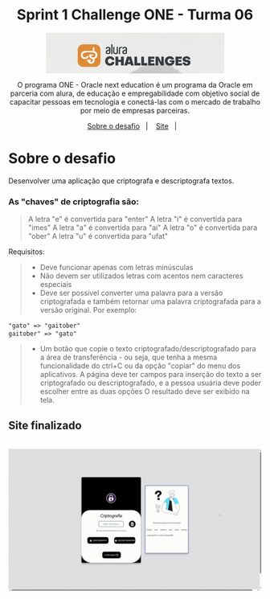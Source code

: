 <div align="center">
<h1 align="center"> Sprint 1 Challenge ONE - Turma 06</h1>
<img align="center" src="assets/img/image.png">
<p>O programa ONE - Oracle next education é um programa da Oracle em parceria com alura, de educação e empregabilidade com objetivo social de capacitar pessoas em tecnologia e conectá-las com o mercado de trabalho por meio de empresas parceiras.</p>
</div>
<div align="center">
  <a href="#sobre-o-desafio">Sobre o desafio</a>&nbsp;&nbsp;&nbsp;|&nbsp;&nbsp;&nbsp;
  <a href="#Site">Site</a>&nbsp;&nbsp;&nbsp;|&nbsp;&nbsp;&nbsp;
</div>

<h1 id="sobre-o-desafio"> Sobre o desafio</h1>

Desenvolver uma aplicação que criptografa e descriptografa textos.

### As "chaves" de criptografia são:

>A letra "e" é convertida para "enter"
>A letra "i" é convertida para "imes"
>A letra "a" é convertida para "ai"
>A letra "o" é convertida para "ober"
>A letra "u" é convertida para "ufat"

Requisitos:
>- Deve funcionar apenas com letras minúsculas
>- Não devem ser utilizados letras com acentos nem caracteres especiais
>- Deve ser possível converter uma palavra para a versão criptografada e também retornar uma palavra criptografada para a versão original.
>Por exemplo:
```
"gato" => "gaitober"
gaitober" => "gato"
```
>- Um botão que copie o texto criptografado/descriptografado para a área de transferência - ou seja, que tenha a mesma funcionalidade do ctrl+C ou da opção "copiar" do menu dos aplicativos.
>A página deve ter campos para inserção do texto a ser criptografado ou descriptografado, e a pessoa usuária deve poder escolher entre as duas opções
O resultado deve ser exibido na tela.

<h2 id="Site">Site finalizado</h2>
<p></p>
<br>
<img src="assets/img/video.gif" alt="gif-project">


